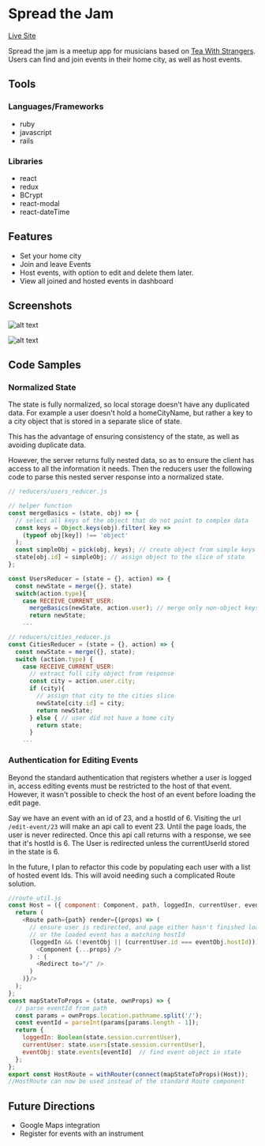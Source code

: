 # Spread the Jam

[Live Site][heroku]

[heroku]: http://www.spreadthejam.net

[tws]: http://www.teawithstrangers.com

Spread the jam is a meetup app for musicians based on [Tea With Strangers][tws]. Users can find and join events in their home city, as well as host events.

## Tools

### Languages/Frameworks
 - ruby
 - javascript
 - rails

### Libraries
 - react
 - redux
 - BCrypt
 - react-modal
 - react-dateTime

## Features
  - Set your home city
  - Join and leave Events
  - Host events, with option to edit and delete them later.
  - View all joined and hosted events in dashboard


## Screenshots
![alt text][san_francisco]

[san_francisco]: http://res.cloudinary.com/samtfm/image/upload/c_scale,w_600/v1495835514/san_francisco_events_wnyzni.png "San Francisco events"

![alt text][dashboard]

[dashboard]: http://res.cloudinary.com/samtfm/image/upload/c_scale,w_600/v1495836980/dashboard2_ev3dvi.png "Event detail in dashboard"

## Code Samples

### Normalized State
The state is fully normalized, so local storage doesn't have any duplicated data. For example a user doesn't hold a homeCityName, but rather a key to a city object that is stored in a separate slice of state.

This has the advantage of ensuring consistency of the state, as well as avoiding duplicate data.

However, the server returns fully nested data, so as to ensure the client has access to all the information it needs. Then the reducers user the following code to parse this nested server response into a normalized state.

```js
// reducers/users_reducer.js

// helper function
const mergeBasics = (state, obj) => {
  // select all keys of the object that do not point to complex data
  const keys = Object.keys(obj).filter( key =>
    (typeof obj[key]) !== 'object'
  );
  const simpleObj = pick(obj, keys); // create object from simple keys
  state[obj.id] = simpleObj; // assign object to the slice of state
};

const UsersReducer = (state = {}, action) => {
  const newState = merge({}, state)
  switch(action.type){
    case RECEIVE_CURRENT_USER:
      mergeBasics(newState, action.user); // merge only non-object keys
      return newState;
    ...

// reducers/cities_reducer.js
const CitiesReducer = (state = {}, action) => {
  const newState = merge({}, state);
  switch (action.type) {
    case RECEIVE_CURRENT_USER:
      // extract full city object from response
      const city = action.user.city;
      if (city){
        // assign that city to the cities slice
        newState[city.id] = city;
        return newState;
      } else { // user did not have a home city
        return state;
      }
    ...

```

### Authentication for Editing Events

Beyond the standard authentication that registers whether a user is logged in, access editing events must be restricted to the host of that event.
However, it wasn't possible to check the host of an event before loading the edit page.

Say we have an event with an id of 23, and a hostId of 6.
Visiting the url `/edit-event/23` will make an api call to event 23. Until the page loads, the user is never redirected. Once this api call returns with a response, we see that it's hostId is 6. The User is redirected unless the currentUserId stored in the state is 6.

In the future, I plan to refactor this code by populating each user with a list of hosted event Ids. This will avoid needing such a complicated Route solution.

```js
//route_util.js
const Host = ({ component: Component, path, loggedIn, currentUser, eventObj}) => {
  return (
    <Route path={path} render={(props) => (
      // ensure user is redirected, and page either hasn't finished loading,
      // or the loaded event has a matching hostId
      (loggedIn && (!eventObj || (currentUser.id === eventObj.hostId))) ? (
        <Component {...props} />
      ) : (
        <Redirect to="/" />
      )
    )}/>
  );
};
const mapStateToProps = (state, ownProps) => {
  // parse eventId from path
  const params = ownProps.location.pathname.split('/');
  const eventId = parseInt(params[params.length - 1]);
  return {
    loggedIn: Boolean(state.session.currentUser),
    currentUser: state.users[state.session.currentUser],
    eventObj: state.events[eventId]  // find event object in state
  };
};
export const HostRoute = withRouter(connect(mapStateToProps)(Host));
//HostRoute can now be used instead of the standard Route component

```


## Future Directions

 - Google Maps integration
 - Register for events with an instrument
